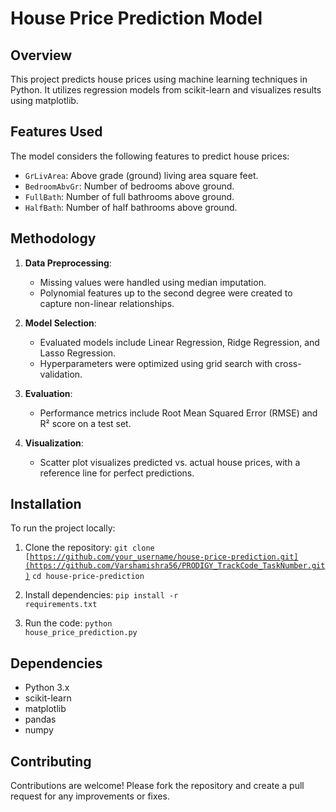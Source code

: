 # House Price Prediction Model

## Overview
This project predicts house prices using machine learning techniques in Python. It utilizes regression models from scikit-learn and visualizes results using matplotlib.

## Features Used
The model considers the following features to predict house prices:
- `GrLivArea`: Above grade (ground) living area square feet.
- `BedroomAbvGr`: Number of bedrooms above ground.
- `FullBath`: Number of full bathrooms above ground.
- `HalfBath`: Number of half bathrooms above ground.

## Methodology
1. **Data Preprocessing**:
   - Missing values were handled using median imputation.
   - Polynomial features up to the second degree were created to capture non-linear relationships.

2. **Model Selection**:
   - Evaluated models include Linear Regression, Ridge Regression, and Lasso Regression.
   - Hyperparameters were optimized using grid search with cross-validation.

3. **Evaluation**:
   - Performance metrics include Root Mean Squared Error (RMSE) and R² score on a test set.

4. **Visualization**:
   - Scatter plot visualizes predicted vs. actual house prices, with a reference line for perfect predictions.

## Installation
To run the project locally:
1. Clone the repository:
<code>git clone [https://github.com/your_username/house-price-prediction.git](https://github.com/Varshamishra56/PRODIGY_TrackCode_TaskNumber.git)</code>
<code>cd house-price-prediction</code>

2. Install dependencies:
<code>pip install -r requirements.txt</code>

3. Run the code:
<code>python house_price_prediction.py</code>


## Dependencies
- Python 3.x
- scikit-learn
- matplotlib
- pandas
- numpy

## Contributing
Contributions are welcome! Please fork the repository and create a pull request for any improvements or fixes.



